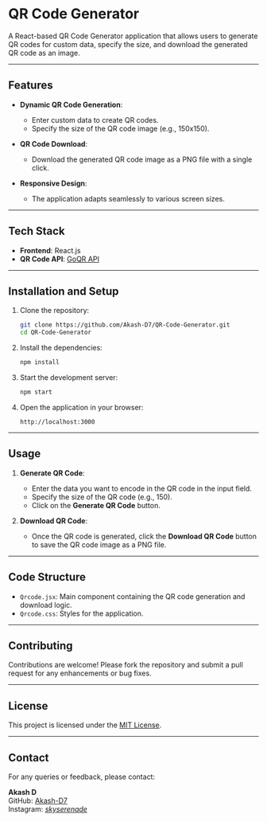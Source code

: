 
# QR Code Generator

A React-based QR Code Generator application that allows users to generate QR codes for custom data, specify the size, and download the generated QR code as an image.

---

## Features

- **Dynamic QR Code Generation**:
  - Enter custom data to create QR codes.
  - Specify the size of the QR code image (e.g., 150x150).

- **QR Code Download**:
  - Download the generated QR code image as a PNG file with a single click.

- **Responsive Design**:
  - The application adapts seamlessly to various screen sizes.

---

## Tech Stack

- **Frontend**: React.js
- **QR Code API**: [GoQR API](https://goqr.me/api/)

---

## Installation and Setup

1. Clone the repository:
   ```bash
   git clone https://github.com/Akash-D7/QR-Code-Generator.git
   cd QR-Code-Generator
   ```

2. Install the dependencies:
   ```bash
   npm install
   ```

3. Start the development server:
   ```bash
   npm start
   ```

4. Open the application in your browser:
   ```
   http://localhost:3000
   ```

---

## Usage

1. **Generate QR Code**:
   - Enter the data you want to encode in the QR code in the input field.
   - Specify the size of the QR code (e.g., 150).
   - Click on the **Generate QR Code** button.

2. **Download QR Code**:
   - Once the QR code is generated, click the **Download QR Code** button to save the QR code image as a PNG file.

---

## Code Structure

- `Qrcode.jsx`: Main component containing the QR code generation and download logic.
- `Qrcode.css`: Styles for the application.

---

## Contributing

Contributions are welcome! Please fork the repository and submit a pull request for any enhancements or bug fixes.

---

## License

This project is licensed under the [MIT License](LICENSE).

---

## Contact

For any queries or feedback, please contact:

**Akash D**  
GitHub: [Akash-D7](https://github.com/Akash-D7)  
Instagram: [_skyserenade_](https://www.instagram.com/_skyserenade_/)
```
